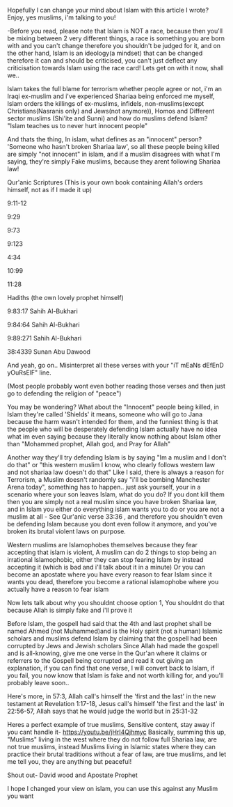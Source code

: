 Hopefully I can change your mind about Islam with this article I wrote? Enjoy, yes muslims, i'm talking to you!

-Before you read, please note that Islam is NOT a race, because then you'll be mixing between 2 very different things, a race is something you are born with and you can't change therefore you shouldn't be judged for it, and on the other hand, Islam is an ideology(a mindset) that can be changed therefore it can and should be criticised, you can't just deflect any criticisation towards Islam using the race card! Lets get on with it now, shall we..

Islam takes the full blame for terrorism whether people agree or not, i'm an Iraqi ex-muslim and i've experienced Shariaa being enforced me myself, Islam orders the killings of ex-muslims, infidels, non-muslims(except Christians(Nasranis only) and Jews(not anymore)), Homos and Different sector muslims (Shi'ite and Sunni) and how do muslims defend Islam? "Islam teaches us to never hurt innocent people"

And thats the thing, In islam, what defines as an "innocent" person? 'Someone who hasn't broken Shariaa law', so all these people being killed are simply "not innocent" in islam, and if a muslim disagrees with what I'm saying, they're simply Fake muslims, because they arent following Shariaa law!

Qur'anic Scriptures (This is your own book containing Allah's orders himself, not as if I made it up)

9:11-12

9:29

9:73

9:123

4:34

10:99

11:28

Hadiths (the own lovely prophet himself)

9:83:17 Sahih Al-Bukhari

9:84:64 Sahih Al-Bukhari

9:89:271 Sahih Al-Bukhari

38:4339 Sunan Abu Dawood

And yeah, go on.. Misinterpret all these verses with your "iT mEaNs dEfEnD yOuRsElF" line.

(Most people probably wont even bother reading those verses and then just go to defending the religion of "peace")

You may be wondering? What about the "Innocent" people being killed, in Islam they're called 'Shields' it means, someone who will go to Jana because the harm wasn't intended for them, and the funniest thing is that the people who will be desperately defending Islam actually have no idea what im even saying because they literally know nothing about Islam other than "Mohammed prophet, Allah god, and Pray for Allah"

Another way they'll try defending Islam is by saying "Im a muslim and I don't do that" or "this western muslim I know, who clearly follows western law and not shariaa law doesn't do that"
Like I said, there is always a reason for Terrorism, a Muslim doesn't randomly say "i'll be bombing Manchester Arena today", something has to happen.. just ask yourself, your in a scenario where your son leaves Islam, what do you do? If you dont kill them then you are simply not a real muslim since you have broken Shariaa law, and in Islam you either do everything islam wants you to do or you are not a muslim at all - See Qur'anic verse 33:36 , and therefore you shouldn't even be defending Islam because you dont even follow it anymore, and you've broken its brutal violent laws on purpose.

Western muslims are Islamophobes themselves because they fear accepting that islam is violent,
A muslim can do 2 things to stop being an irrational Islamophobic, either they can stop fearing Islam by instead accepting it (which is bad and i'll talk about it in a minute)
Or you can become an apostate where you have every reason to fear Islam since it wants you dead, therefore you become a rational islamophobe where you actually have a reason to fear islam

Now lets talk about why you shouldnt choose option 1,
You shouldnt do that because Allah is simply fake and i'll prove it

Before Islam, the gospell had said that the 4th and last prophet shall be named Ahmed (not Muhammed)and is the Holy spirit (not a human)
Islamic scholars and muslims defend Islam by claiming that the gospell had been corrupted by Jews and Jewish scholars
Since Allah had made the gospell and is all-knowing, give me one verse in the Qur'an where it claims or referrers to the Gospell being corrupted and read it out giving an explanation, if you can find that one verse, I will convert back to Islam, if you fail, you now know that Islam is fake and not worth killing for, and you'll probably leave soon..

Here's more, in 57:3, Allah call's himself the 'first and the last'
in the new testament at Revelation 1:17-18, Jesus call's himself 'the first and the last'
in 22:56-57, Allah says that he would judge the world
but in 25:31-32

Heres a perfect example of true muslims, Sensitive content, stay away if you cant handle it- https://youtu.be/jHrI4Qjhmyc
Basically, summing this up, "Muslims" living in the west where they do not follow full Shariaa law, are not true muslims, instead Muslims living in Islamic states where they can practice their brutal traditions without a fear of law, are true muslims, and let me tell you, they are anything but peaceful!

Shout out- David wood and Apostate Prophet

I hope I changed your view on islam, you can use this against any Muslim you want
